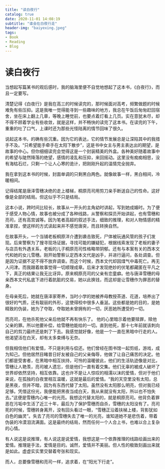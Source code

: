 ```yaml
---
title: "读白夜行"
catalog: true
date: 2020-11-01 14:08:19
subtitle: "谁会在白夜行走"
header-img: "baiyexing.jpeg"
tags:
- Book
- Reading
- Blog
---
```


# 读白夜行

当想起写篇某书的观后感时，我的脑海里便不自觉地想起了这本书，《白夜行》，而且一定要写。

清楚记得《白夜行》是我在高三的时候读完的，那时候面对高考，频繁做题的时候难免有些压抑。这是我唯一觉得能寻到一些趣味的地方，我总在午饭后匆匆赶回宿舍，坐在床上翻上几章，等晚上睡觉前，也要点着灯看上几页。实在意犹未尽，却不得不顾着学业有些收敛，就是这样，并不畅快的读完了这本书。在读完的下午，重重的吐了口气，上课时还为那些光怪陆离的情节回味了很久。

说起这本书，的确有些沉重。因为它的表达，它的情节发展总是让深陷其中的我措手不及。“只希望能手牵手在太阳下散步”，这是书中女主与男主表达出的期望，是故事的中心。但你细细读完会觉得这是一个封装精美的外盒。各种美好随着故事中的希望与陡然降落的绝望，感情的凌乱和压抑，来回摇动。这里没有痴痴相思，没有海枯石烂，只剩一个让人心寒的诡计，把刚刚升起的温情完全抛弃。

我在拿到这本书的时候，封面单调的只剩黑白两色。就像故事一样，黑白相间，冷暖相间。

记得结尾是唐泽雪穗决绝的走上楼梯，桐原亮司用剪刀亲手断送自己的性命。这好像是全部的结局。但这似乎不只是结局。

这本小说，跨时间比较长，故事从一开头的主角幼时讲起，写到她成婚时。为了便于感受人物心情，故事也被分成了各种线路，从警察和探员开始讲起，也有雪穗和亮司，还有高宫诚等。因为笔者高超的叙述手法，细致的推理，和对人物情感的精准拿捏，使这样的方式读起来并不感觉唐突，而且转换自然。

在故事开头，一个当铺老板桐原洋介遭到袭击致死，尸体被玩通风管的孩子们发现。后来警察为了搜寻现场证据，寻找可能的嫌疑犯，根据线索发现了老板的妻子与店员有外遇关系，老板的儿子桐原亮司性格略带阴郁。还有与本案有关的西本文代和她的女儿雪穗。刚开始警察认定西本文代是凶手，并进行逼问，各处调查。但是因为证据不足不得不放弃调查。而这个时候，西本文代却因煤气中毒死亡。再无人问津。而我跟着故事觉得一切顺理成章。后来才发现绝妙的伏笔都藏匿在平凡之下，真正的结果让我无比讶异。原来桐原亮司的父亲有恋童癖。他与唐泽雪穗的母亲西本文代私底下进行着肮脏的交易，她以此换钱，而这却是让雪穗作为罪恶的替身。

在母亲死后，她就在唐泽家寄养，当时小学的她被养母教授茶道、花道，培养出了很好的气质，还有靓丽的外形，这使得校中很多人垂涎。这些都是她的目的，是她精致的伪装，她为了夺取，夺取她未曾拥有的一切，厌恶她所遭受的一切。

而亮司，在他杀死他父亲后他就不再有快乐了。 他的心里暗示着他要赎罪，赎他父亲的罪。所以他要补偿，给雪穗他能给的一切。直到他死，那十七年前就该刺向自己的剪刀最终还是刺了下去。我感觉就好像，他是一个一直在黑暗中行走的人。他渴望活在白天，却有太多束缚与无奈。

但我相信他们有爱情，不只是利用与偿还。他们曾经在图书馆一起剪纸，游戏，成为知己。但他居然目睹昔日好友被自己的父亲侮辱，他做了让自己痛苦的决定。他们都是受害者，在黑暗中相互扶持，可怜的温暖彼此，他们的生活轨迹像是对比，雪穗让人艳羡，亮司被人遗忘，但是他们一直有着交集。他们无辜的被成人破坏了世界却依然坚持，相互依靠。这也许不是让人惊叹的相濡以沫的爱情，但对于他们来说，在孤独的白夜里相互温暖，这就是最后的爱情。“我的天空里没有太阳，总是黑夜，但并不暗，因为有东西代替了太阳。虽然没有太阳那么明亮，但对我已经足够。凭借这份光，我便能把黑夜当成白天，我从来就没有太阳，所以也不怕失去。”这便是雪穗内心唯一的光亮。我想这代替太阳的，就是桐原亮司。他背负着罪恶在污垢中生活了近三十年，最后为了保护雪穗而自杀，雪穗的太阳没有了。亮司死的时候，雪穗转身离开，没有回头看过一眼，“雪穗正沿着扶梯上楼，背影犹如白色的幽灵”。失去了亮司的雪穗失去了唯一的光亮，谁知道她不是悲伤着，带着伪装的冷漠泪流满面。这是最终的结局，然而任何一个人合上书，也难以合上复杂的心情。

有人说这是说推理，有人说这是说爱情，我想这是一个依靠推理的线路绘画出来的爱情。推理是手法，爱情是目的。诚然，爱情并不美丽。但人性的极致刻画出来就是如此。虚虚实实里交替着夸张和现实。

而人，总要像雪穗和亮司一样，追求着，在“阳光下行走”。
